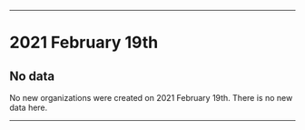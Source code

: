 
***

# 2021 February 19th

## No data

No new organizations were created on 2021 February 19th. There is no new data here.

***
